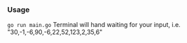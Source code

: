 ### Usage
`go run main.go`
Terminal will hand waiting for your input, i.e. "30,-1,-6,90,-6,22,52,123,2,35,6"
